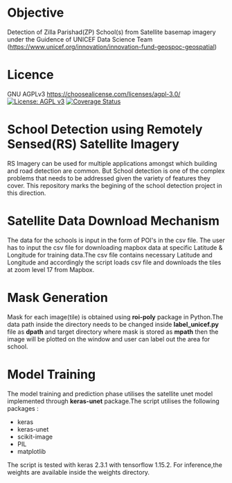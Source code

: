 # Objective
Detection of Zilla Parishad(ZP) School(s) from Satellite basemap imagery under the Guidence of UNICEF Data Science Team (https://www.unicef.org/innovation/innovation-fund-geospoc-geospatial)

# Licence
GNU AGPLv3 https://choosealicense.com/licenses/agpl-3.0/
[![License: AGPL v3](https://img.shields.io/badge/License-AGPL%20v3-blue.svg)](https://www.gnu.org/licenses/agpl-3.0)
[![Coverage Status](https://coveralls.io/repos/github/geospoc/rural-school-mapper/badge.svg?branch=master)](https://coveralls.io/github/geospoc/rural-school-mapper?branch=master)
# School Detection using Remotely Sensed(RS) Satellite Imagery

RS Imagery can be used for multiple applications amongst which building and road detection are common. But School detection is one of the complex problems that needs to be addressed given the variety of features they cover. This repository marks the begining of the school detection project in this direction.



# Satellite Data Download Mechanism

The data for the schools is input in the form of POI's in the csv file. The user has to input the csv file for downloading mapbox  data at specific Latitude & Longitude for training data.The csv file contains necessary Latitude and Longitude and accordingly the script loads csv file and downloads the tiles at zoom level 17 from Mapbox.


# Mask Generation

Mask for each image(tile) is obtained using **roi-poly** package in Python.The data path inside the directory needs to be changed inside **label_unicef.py** file as **dpath** and target directory where mask is stored as **mpath** then the image will be plotted on the window and user can label out the area for school.


# Model Training

The model training and prediction phase utilises the satellite unet model implemented through **keras-unet** package.The script utilises the following packages :

* keras
* keras-unet
* scikit-image
* PIL
* matplotlib

The script is tested with keras 2.3.1 with tensorflow 1.15.2. 
For inference,the weights are available inside the weights directory.

